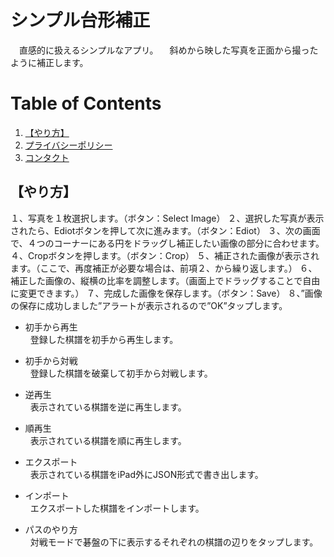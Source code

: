 # シンプル台形補正
　直感的に扱えるシンプルなアプリ。
　斜めから映した写真を正面から撮ったように補正します。

# Table of Contents
1. [【やり方】](#【やり方】)
2. [プライバシーポリシー](https://yoshio-konosu.github.io/igo-editor/)
3. [コンタクト](mailto:y.konosu.igoeditor@gmail.com)

## 【やり方】

１、写真を１枚選択します。（ボタン：Select Image）
２、選択した写真が表示されたら、Ediotボタンを押して次に進みます。（ボタン：Ediot）
３、次の画面で、４つのコーナーにある円をドラッグし補正したい画像の部分に合わせます。
４、Cropボタンを押します。（ボタン：Crop）
５、補正された画像が表示されます。（ここで、再度補正が必要な場合は、前項２、から繰り返します。）
６、補正した画像の、縦横の比率を調整します。（画面上でドラッグすることで自由に変更できます。）
７、完成した画像を保存します。（ボタン：Save）
８、”画像の保存に成功しました”アラートが表示されるので”OK”タップします。
 
+ 初手から再生  
&nbsp; 登録した棋譜を初手から再生します。
  
+ 初手から対戦  
&nbsp; 登録した棋譜を破棄して初手から対戦します。
  
+ 逆再生  
&nbsp; 表示されている棋譜を逆に再生します。
  
+ 順再生  
&nbsp; 表示されている棋譜を順に再生します。
  
+ エクスポート  
&nbsp; 表示されている棋譜をiPad外にJSON形式で書き出します。
  
+ インポート  
&nbsp; エクスポートした棋譜をインポートします。
  
+ パスのやり方  
&nbsp; 対戦モードで碁盤の下に表示するそれぞれの棋譜の辺りをタップします。
   



